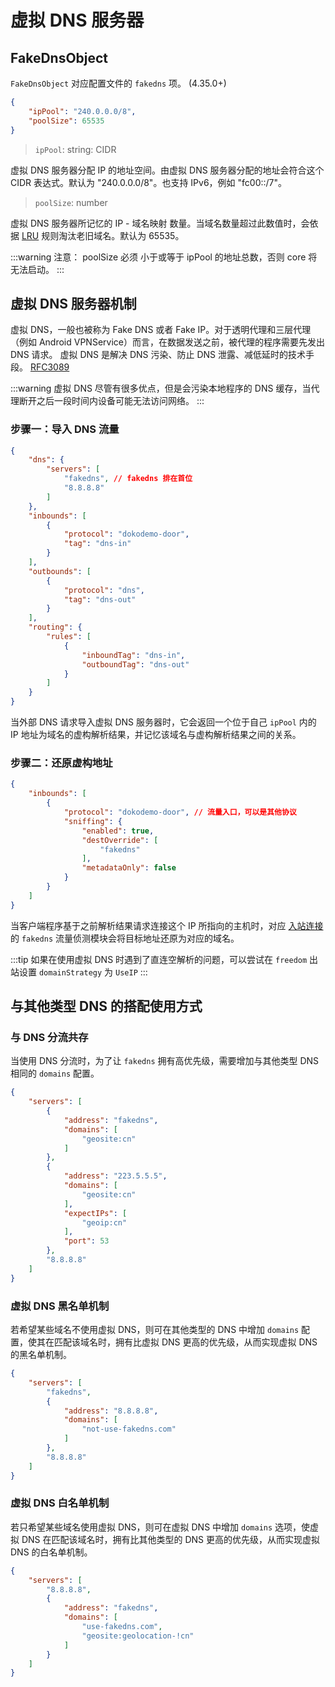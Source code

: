 # 虚拟 DNS 服务器

## FakeDnsObject

`FakeDnsObject` 对应配置文件的 `fakedns` 项。 (4.35.0+)

```json
{
    "ipPool": "240.0.0.0/8",
    "poolSize": 65535
}
```

> `ipPool`: string: CIDR

虚拟 DNS 服务器分配 IP 的地址空间。由虚拟 DNS 服务器分配的地址会符合这个 CIDR 表达式。默认为 "240.0.0.0/8"。也支持 IPv6，例如 "fc00::/7"。

> `poolSize`: number

虚拟 DNS 服务器所记忆的 IP - 域名映射 数量。当域名数量超过此数值时，会依据 [LRU](https://en.wikipedia.org/wiki/Cache_replacement_policies#Least_recently_used_(LRU)) 规则淘汰老旧域名。默认为 65535。

:::warning
注意： poolSize 必须 小于或等于 ipPool 的地址总数，否则 core 将无法启动。
:::

## 虚拟 DNS 服务器机制

虚拟 DNS，一般也被称为 Fake DNS 或者 Fake IP。对于透明代理和三层代理（例如 Android VPNService）而言，在数据发送之前，被代理的程序需要先发出 DNS 请求。
虚拟 DNS 是解决 DNS 污染、防止 DNS 泄露、减低延时的技术手段。 [RFC3089](https://tools.ietf.org/html/rfc3089)

:::warning
虚拟 DNS 尽管有很多优点，但是会污染本地程序的 DNS 缓存，当代理断开之后一段时间内设备可能无法访问网络。
:::

### 步骤一：导入 DNS 流量

```json
{
    "dns": {
        "servers": [
            "fakedns", // fakedns 排在首位
            "8.8.8.8"
        ]
    },
    "inbounds": [
        {
            "protocol": "dokodemo-door",
            "tag": "dns-in"
        }
    ],
    "outbounds": [
        {
            "protocol": "dns",
            "tag": "dns-out"
        }
    ],
    "routing": {
        "rules": [
            {
                "inboundTag": "dns-in",
                "outboundTag": "dns-out"
            }
        ]
    }
}
```

当外部 DNS 请求导入虚拟 DNS 服务器时，它会返回一个位于自己 `ipPool` 内的 IP 地址为域名的虚构解析结果，并记忆该域名与虚构解析结果之间的关系。

### 步骤二：还原虚构地址

```json
{
    "inbounds": [
        {
            "protocol": "dokodemo-door", // 流量入口，可以是其他协议
            "sniffing": {
                "enabled": true,
                "destOverride": [
                    "fakedns"
                ],
                "metadataOnly": false
            }
        }
    ]
}
```

当客户端程序基于之前解析结果请求连接这个 IP 所指向的主机时，对应 [入站连接](inbounds.md) 的 `fakedns` 流量侦测模块会将目标地址还原为对应的域名。

:::tip
如果在使用虚拟 DNS 时遇到了直连空解析的问题，可以尝试在 `freedom` 出站设置 `domainStrategy` 为 `UseIP`
:::

## 与其他类型 DNS 的搭配使用方式

### 与 DNS 分流共存

当使用 DNS 分流时，为了让 `fakedns` 拥有高优先级，需要增加与其他类型 DNS 相同的 `domains` 配置。

```json
{
    "servers": [
        {
            "address": "fakedns",
            "domains": [
                "geosite:cn"
            ]
        },
        {
            "address": "223.5.5.5",
            "domains": [
                "geosite:cn"
            ],
            "expectIPs": [
                "geoip:cn"
            ],
            "port": 53
        },
        "8.8.8.8"
    ]
}
```

### 虚拟 DNS 黑名单机制

若希望某些域名不使用虚拟 DNS，则可在其他类型的 DNS 中增加 `domains` 配置，使其在匹配该域名时，拥有比虚拟 DNS 更高的优先级，从而实现虚拟 DNS 的黑名单机制。

```json
{
    "servers": [
        "fakedns",
        {
            "address": "8.8.8.8",
            "domains": [
                "not-use-fakedns.com"
            ]
        },
        "8.8.8.8"
    ]
}
```

### 虚拟 DNS 白名单机制

若只希望某些域名使用虚拟 DNS，则可在虚拟 DNS 中增加 `domains` 选项，使虚拟 DNS 在匹配该域名时，拥有比其他类型的 DNS 更高的优先级，从而实现虚拟 DNS 的白名单机制。

```json
{
    "servers": [
        "8.8.8.8",
        {
            "address": "fakedns",
            "domains": [
                "use-fakedns.com",
                "geosite:geolocation-!cn"
            ]
        }
    ]
}
```
